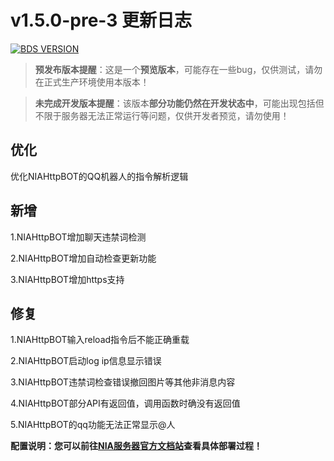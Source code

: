 # v1.5.0-pre-3 更新日志

[![BDS VERSION](https://img.shields.io/badge/BDS-1.21.3.01-green?style=for-the-badge&logo=appveyor)](https://www.minecraft.net/en-us/download/server/bedrock)


> **预发布版本提醒**：这是一个**预览版本**，可能存在一些bug，仅供测试，请勿在正式生产环境使用本版本！

> **未完成开发版本提醒**：该版本**部分功能仍然在开发状态中**，可能出现包括但不限于服务器无法正常运行等问题，仅供开发者预览，请勿使用！

## 优化

优化NIAHttpBOT的QQ机器人的指令解析逻辑

## 新增

1.NIAHttpBOT增加聊天违禁词检测

2.NIAHttpBOT增加自动检查更新功能

3.NIAHttpBOT增加https支持

## 修复

1.NIAHttpBOT输入reload指令后不能正确重载

2.NIAHttpBOT启动log ip信息显示错误

3.NIAHttpBOT违禁词检查错误撤回图片等其他非消息内容

4.NIAHttpBOT部分API有返回值，调用函数时确没有返回值

5.NIAHttpBOT的qq功能无法正常显示@人


**配置说明：您可以前往[NIA服务器官方文档站](https://docs.mcnia.com/dev)查看具体部署过程！**

